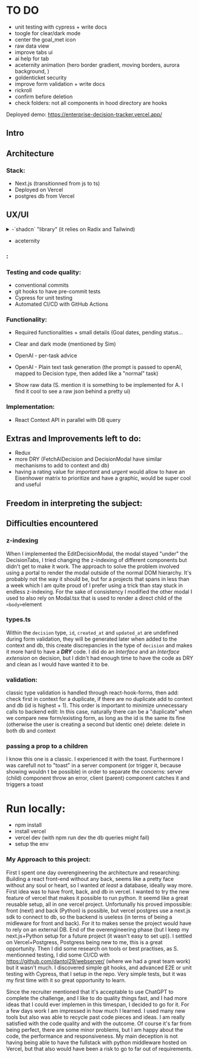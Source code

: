 # TO DO
- unit testing with cypress + write docs
- toogle for clear/dark mode
- center the goal_met icon
- raw data view
- improve tabs ui
- ai help for tab
- aceternity animation (hero border gradient, moving borders, aurora background, )
- goldenticket security
- improve form validation + write docs
- rickroll
- confirm before deletion
- check folders: not all components in hood directory are hooks


Deployed demo:
https://enterprise-decision-tracker.vercel.app/


## Intro

## Architecture

### Stack:
- Next.js (transitionned from js to ts)
- Deployed on Vercel
- postgres db from Vercel


## UX/UI
<details>
<summary>-`shadcn` "library" (it relies on Radix and Tailwind)
</summary>

It's not per-se a library overloading the `node_modules` folder. Instead of installing a package, we use an `npx` command that will copy/paste the code, or copy paste manually of course.
It's built on top of Radix and Tailwind, so solid fundations.
The idea behind this is to give you ownership and control over the code, allowing you to decide how the components are built and styled, and full freedom to modify it.
So yeah, it's the trendy library at the moment, but this was my first experience and I'm blown away with how fast you get to the result you want.

</details>

- aceternity

### :


### Testing and code quality:
- conventional commits
- git hooks to have pre-commit tests
- Cypress for unit testing
- Automated CI/CD with GitHub Actions

### Functionality:

- Required functionalities + small details (Goal dates, pending status...
- Clear and dark mode (mentioned by Sim)
- OpenAI - per-task advice
- OpenAI - Plain text task generation (the prompt is passed to openAI, mapped to Decision type, then added like a "normal" task)

- Show raw data (S. mention it is something to be implemented for A. I find it cool to see a raw json behind a pretty ui)


### Implementation:
- React Context API in parallel with DB query

## Extras and Improvements left to do:

- Redux
- more DRY (FetchAIDecision and DecisionModal have similar mechanisms to add to context and db)
- having a rating value for _important_ and _urgent_ would allow to have an Eisenhower matrix to prioritize and have a graphic, would be super cool and useful

## Freedom in interpreting the subject:

## Difficulties encountered

### z-indexing
When I implemented the EditDecisionModal, the modal stayed "under" the DecisionTabs, I tried changing the z-indexing of different components but didn't get to make it work.
The approach to solve the problem involved using a portal to render the modal outside of the normal DOM hierarchy. It's probably not the way it should be, but for a projects that spans in less than a week which I am quite proud of I prefer using a trick than stay stuck in endless z-indexing.
For the sake of consistency I modified the other modal I used to also rely on Modal.tsx that is used to render a direct child of the `<body>`element

### types.ts
Within the `decision` type, `id`, `created_at` and `updated_at` are undefined during form validation, they will be generated later when added to the context and db, this create discrepancies in the type of `decision` and makes it more hard to have a ***DRY*** code. I did do an _Interface_ and an _Interface extension_ on decision, but I didn't had enough time to have the code as DRY and clean as I would have wanted it to be.

### validation:
classic type validation is handled through react-hook-forms, then
add: check first in context for a duplicate, if there are no duplicate add to context and db (id is highest + 1). This order is important to minimize unnecessary calls to backend
edit: In this case, naturally there can be a "duplicate" when we compare new form/existing form, as long as the id is the same its fine (otherwise the user is creating a second but identic one)
delete: delete in both db and context

### passing a prop to a children
I know this one is a classic. I experienced it with the toast. Furthermore I was carefull not to "toast" in a server component (or trigger it, because showing wouldn t be possible) in order to separate the concerns: server (child) component throw an error, client (parent) component catches it and triggers a toast


# Run locally:
- npm install
- install vercel
- vercel dev (with npm run dev the db queries might fail)
- setup the env


### My Approach to this project:
First I spent one day overengineering the architecture and researching:
Building a react front-end without any back, seems like a pretty face without any soul or heart, so I wanted _at least_ a database, ideally way more.
First idea was to have front, back, and db in vercel. I wanted to try the new feature of vercel that makes it possible to run python. It seemd like a great reusable setup, all in one vercel project.
Unfortunally his proved impossible: front (next) and back (Python) is possible, but vercel postgres use a next.js sdk to connect to db, so the backend is useless (in terms of being a midleware for front and back). For it to makes sense the project would have to rely on an external DB. End of the overengineering phase (but I keep my next.js+Python setup for a future project (it wasn't easy to set up)). I settled on Vercel+Postgress, Postgress being new to me, this is a great opportunity.
Then I did some research on tools or best practises, as S. mentionned testing, I did some CI/CD with https://github.com/dantol29/webserver/ (where we had a great team work) but it wasn't much.
I discovered simple git hooks, and advanced E2E or unit testing with Cypress, that I setup in the repo. Very simple tests, but it was my first time with it so great opportunity to learn.

Since the recruiter mentioned that it's acceptable to use ChatGPT to complete the challenge, and I like to do quality things fast, and I had more ideas that I could ever implemen in this timespan, I decided to go for it. For a few days work I am impressed in how much I learned. I used many new tools but also was able to recycle past code pieces and ideas. I am really satisfied with the code quality and with the outcome. 
Of course it's far from being perfect, there are some minor problems, but I am happy about the code, the performance and responsiveness.
My main deception is not having being able to have the fullstack with python middleware hosted on Vercel, but that also would have been a risk to go to far out of requirements.


